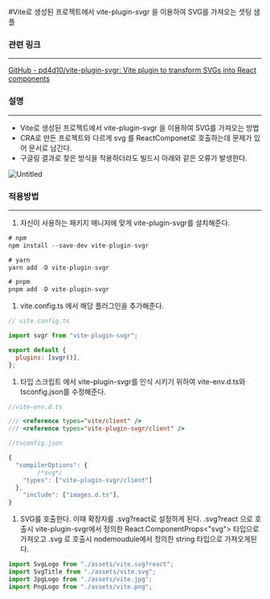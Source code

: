 
#Vite로 생성된 프로젝트에서 vite-plugin-svgr 을 이용하여 SVG를 가져오는 셋팅 샘플

### 관련 링크

---

[GitHub - pd4d10/vite-plugin-svgr: Vite plugin to transform SVGs into React components](https://github.com/pd4d10/vite-plugin-svgr#options)

### 설명

---

- Vite로 생성된 프로젝트에서 vite-plugin-svgr 을 이용하여 SVG를 가져오는 방법
- CRA로 만든 프로젝트와 다르게 svg 를 ReactComponet로 호출하는데 문제가 있어 문서로 남긴다.
- 구글링 결과로 찾은 방식을 적용하더라도 빌드시 아래와 같은 오류가 발생한다.

![Untitled](https://prod-files-secure.s3.us-west-2.amazonaws.com/c657c363-a545-46af-be0b-552597cbc785/9d345faf-6bc8-4207-9ae6-aa99b93c24be/Untitled.png)

### 적용방법

---

1. 자신이 사용하는 패키지 매니저에 맞게 vite-plugin-svgr를 설치해준다.

```jsx
# npm
npm install --save-dev vite-plugin-svgr

# yarn
yarn add -D vite-plugin-svgr

# pnpm
pnpm add -D vite-plugin-svgr
```

1. vite.config.ts 에서 해당 플러그인을 추가해준다.

```jsx
// vite.config.ts

import svgr from "vite-plugin-svgr";

export default {
  plugins: [svgr()],
};
```

1. 타입 스크립트 에서 vite-plugin-svgr를 인식 시키기 위하여 vite-env.d.ts와 tsconfig.json를 수정해준다.

```jsx
//vite-env.d.ts

/// <reference types="vite/client" />
/// <reference types="vite-plugin-svgr/client" />
```

```jsx
//tsconfig.json

{
  "compilerOptions": {
		/*svg*/
    "types": ["vite-plugin-svgr/client"]
  },
	"include": ["images.d.ts"],
}
```

1. SVG를 호출한다. 이때 확장자를 .svg?react로 설정하게 된다.
.svg?react 으로 호출시 vite-plugin-svgr에서 정의한 React.ComponentProps<"svg"> 타입으로 가져오고
.svg 로 호출시 nodemoudule에서 정의한 string 타입으로 가져오게된다.

```jsx
import SvgLogo from "./assets/vite.svg?react";
import SvgTitle from "./assets/vite.svg";
import JpgLogo from "./assets/vite.jpg";
import PngLogo from "./assets/vite.png";
```
